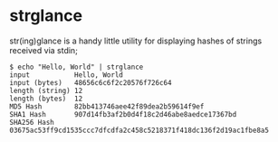 # strglance

str(ing)glance is a handy little utility for displaying hashes of strings received via stdin;
```
$ echo "Hello, World" | strglance   
input           Hello, World
input (bytes)   48656c6c6f2c20576f726c64
length (string) 12
length (bytes)  12
MD5 Hash        82bb413746aee42f89dea2b59614f9ef
SHA1 Hash       907d14fb3af2b0d4f18c2d46abe8aedce17367bd
SHA256 Hash     03675ac53ff9cd1535ccc7dfcdfa2c458c5218371f418dc136f2d19ac1fbe8a5
```
